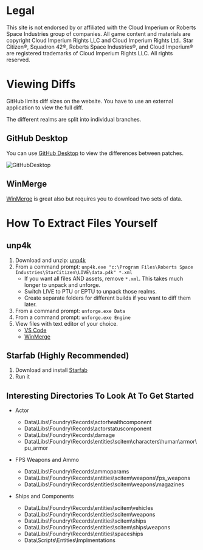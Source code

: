 # Legal
This site is not endorsed by or affiliated with the Cloud Imperium or Roberts Space Industries group of companies. All game content and materials are copyright Cloud Imperium Rights LLC and Cloud Imperium Rights Ltd.. Star Citizen®, Squadron 42®, Roberts Space Industries®, and Cloud Imperium® are registered trademarks of Cloud Imperium Rights LLC. All rights reserved.

# Viewing Diffs
GitHub limits diff sizes on the website. You have to use an external application to view the full diff.

The different realms are split into individual branches.

## GitHub Desktop
You can use [GitHub Desktop](https://desktop.github.com/) to view the differences between patches.

![GitHubDesktop](https://github.com/SHA80HD/sc_diff/assets/148783655/fdc2e5b5-a712-4b74-9006-7e565b8cd29c)

## WinMerge
[WinMerge](https://winmerge.org/?lang=en) is great also but requires you to download two sets of data.

# How To Extract Files Yourself

## unp4k

1. Download and unzip: [unp4k](https://github.com/dolkensp/unp4k/releases/tag/v3.13.21)
2. From a command prompt: `unp4k.exe "c:\Program Files\Roberts Space Industries\StarCitizen\LIVE\data.p4k" *.xml`
    - If you want all files AND assets, remove `*.xml`. This takes much longer to unpack and unforge.
    - Switch LIVE to PTU or EPTU to unpack those realms.
    - Create separate folders for different builds if you want to diff them later.
3. From a command prompt: `unforge.exe Data`
4. From a command prompt: `unforge.exe Engine`
5. View files with text editor of your choice.
    - [VS Code](https://code.visualstudio.com/)
    - [WinMerge](https://winmerge.org/?lang=en)

## Starfab (Highly Recommended)

1. Download and install [Starfab](https://gitlab.com/scmodding/tools/starfab/-/releases)
2. Run it

## Interesting Directories To Look At To Get Started

- Actor
    - Data\Libs\Foundry\Records\actorhealthcomponent
    - Data\Libs\Foundry\Records\actorstatuscomponent
    - Data\Libs\Foundry\Records\damage
    - Data\Libs\Foundry\Records\entities\scitem\characters\human\armor\pu_armor

- FPS Weapons and Ammo
    - Data\Libs\Foundry\Records\ammoparams
    - Data\Libs\Foundry\Records\entities\scitem\weapons\fps_weapons
    - Data\Libs\Foundry\Records\entities\scitem\weapons\magazines

- Ships and Components
    - Data\Libs\Foundry\Records\entities\scitem\vehicles
    - Data\Libs\Foundry\Records\entities\scitem\weapons
    - Data\Libs\Foundry\Records\entities\scitem\ships
    - Data\Libs\Foundry\Records\entities\scitem\ships\weapons
    - Data\Libs\Foundry\Records\entities\spaceships
    - Data\Scripts\Entities\Implmentations

